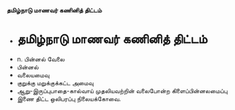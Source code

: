 **தமிழ்நாடு மாணவர் கணினித் திட்டம்**
- # தமிழ்நாடு மாணவர் கணினித் திட்டம்
- n. பின்னல் வேலை
- பின்னல்
- வலையமைவு
- குறுக்கு மறுக்குக்கட்ட அமைவு
- ஆறு-இருப்புபாதை-கால்வாய் முதலியவற்றின் வலைபோன்ற கிளைப்பின்னலமைப்பு
- இணை திட்ட ஒலிபரப்பு நிலையக்கோவை.

